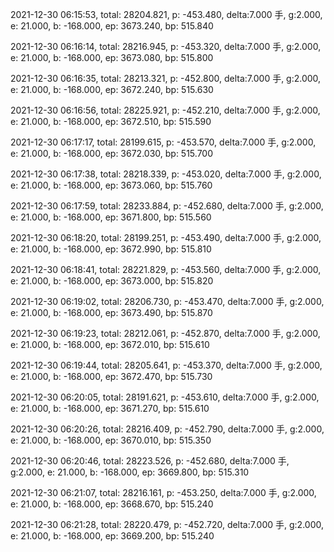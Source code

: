 2021-12-30 06:15:53, total: 28204.821, p: -453.480, delta:7.000 手, g:2.000, e: 21.000, b: -168.000, ep: 3673.240, bp: 515.840

2021-12-30 06:16:14, total: 28216.945, p: -453.320, delta:7.000 手, g:2.000, e: 21.000, b: -168.000, ep: 3673.080, bp: 515.800

2021-12-30 06:16:35, total: 28213.321, p: -452.800, delta:7.000 手, g:2.000, e: 21.000, b: -168.000, ep: 3672.240, bp: 515.630

2021-12-30 06:16:56, total: 28225.921, p: -452.210, delta:7.000 手, g:2.000, e: 21.000, b: -168.000, ep: 3672.510, bp: 515.590

2021-12-30 06:17:17, total: 28199.615, p: -453.570, delta:7.000 手, g:2.000, e: 21.000, b: -168.000, ep: 3672.030, bp: 515.700

2021-12-30 06:17:38, total: 28218.339, p: -453.020, delta:7.000 手, g:2.000, e: 21.000, b: -168.000, ep: 3673.060, bp: 515.760

2021-12-30 06:17:59, total: 28233.884, p: -452.680, delta:7.000 手, g:2.000, e: 21.000, b: -168.000, ep: 3671.800, bp: 515.560

2021-12-30 06:18:20, total: 28199.251, p: -453.490, delta:7.000 手, g:2.000, e: 21.000, b: -168.000, ep: 3672.990, bp: 515.810

2021-12-30 06:18:41, total: 28221.829, p: -453.560, delta:7.000 手, g:2.000, e: 21.000, b: -168.000, ep: 3673.000, bp: 515.820

2021-12-30 06:19:02, total: 28206.730, p: -453.470, delta:7.000 手, g:2.000, e: 21.000, b: -168.000, ep: 3673.490, bp: 515.870

2021-12-30 06:19:23, total: 28212.061, p: -452.870, delta:7.000 手, g:2.000, e: 21.000, b: -168.000, ep: 3672.010, bp: 515.610

2021-12-30 06:19:44, total: 28205.641, p: -453.370, delta:7.000 手, g:2.000, e: 21.000, b: -168.000, ep: 3672.470, bp: 515.730

2021-12-30 06:20:05, total: 28191.621, p: -453.610, delta:7.000 手, g:2.000, e: 21.000, b: -168.000, ep: 3671.270, bp: 515.610

2021-12-30 06:20:26, total: 28216.409, p: -452.790, delta:7.000 手, g:2.000, e: 21.000, b: -168.000, ep: 3670.010, bp: 515.350

2021-12-30 06:20:46, total: 28223.526, p: -452.680, delta:7.000 手, g:2.000, e: 21.000, b: -168.000, ep: 3669.800, bp: 515.310

2021-12-30 06:21:07, total: 28216.161, p: -453.250, delta:7.000 手, g:2.000, e: 21.000, b: -168.000, ep: 3668.670, bp: 515.240

2021-12-30 06:21:28, total: 28220.479, p: -452.720, delta:7.000 手, g:2.000, e: 21.000, b: -168.000, ep: 3669.200, bp: 515.240